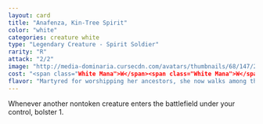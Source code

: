```yaml
---
layout: card
title: "Anafenza, Kin-Tree Spirit"
color: "white"
categories: creature white
type: "Legendary Creature - Spirit Soldier"
rarity: "R"
attack: "2/2"
image: "http://media-dominaria.cursecdn.com/avatars/thumbnails/68/147/200/283/635614913185384817.png"
cost: "<span class="White Mana">W</span><span class="White Mana">W</span>"
flavor: "Martyred for worshipping her ancestors, she now walks among them."
---
```


Whenever another nontoken creature enters the battlefield under your control, bolster 1.
